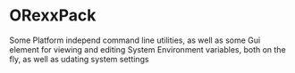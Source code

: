# ORexxPack
Some Platform independ command line utilities, as well as some Gui element for viewing and editing System Environment variables, both on the fly, as well as udating system settings
